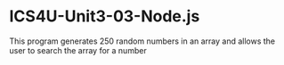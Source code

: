 # ICS4U-Unit3-03-Node.js
This program generates 250 random numbers in an array and allows the user to search the array for a number
